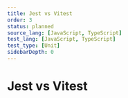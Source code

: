```yaml
---
title: Jest vs Vitest
order: 3
status: planned
source_lang: [JavaScript, TypeScript]
test_lang: [JavaScript, TypeScript]
test_type: [Unit]
sidebarDepth: 0
---
```


# Jest vs Vitest